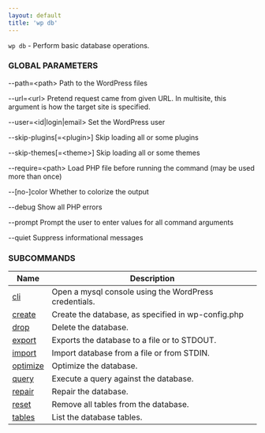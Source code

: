 ```yaml
---
layout: default
title: 'wp db'
---
```


`wp db` - Perform basic database operations.



### GLOBAL PARAMETERS

  \--path=&lt;path&gt;
      Path to the WordPress files

  \--url=&lt;url&gt;
      Pretend request came from given URL. In multisite, this argument is how the target site is specified.

  \--user=&lt;id|login|email&gt;
      Set the WordPress user

  \--skip-plugins[=&lt;plugin&gt;]
      Skip loading all or some plugins

  \--skip-themes[=&lt;theme&gt;]
      Skip loading all or some themes

  \--require=&lt;path&gt;
      Load PHP file before running the command (may be used more than once)

  \--[no-]color
      Whether to colorize the output

  \--debug
      Show all PHP errors

  \--prompt
      Prompt the user to enter values for all command arguments

  \--quiet
      Suppress informational messages



### SUBCOMMANDS

<table>
	<thead>
	<tr>
		<th>Name</th>
		<th>Description</th>
	</tr>
	</thead>
	<tbody>
		<tr>
			<td><a href="/commands/db/cli/">cli</a></td>
			<td>Open a mysql console using the WordPress credentials.</td>
		</tr>
		<tr>
			<td><a href="/commands/db/create/">create</a></td>
			<td>Create the database, as specified in wp-config.php</td>
		</tr>
		<tr>
			<td><a href="/commands/db/drop/">drop</a></td>
			<td>Delete the database.</td>
		</tr>
		<tr>
			<td><a href="/commands/db/export/">export</a></td>
			<td>Exports the database to a file or to STDOUT.</td>
		</tr>
		<tr>
			<td><a href="/commands/db/import/">import</a></td>
			<td>Import database from a file or from STDIN.</td>
		</tr>
		<tr>
			<td><a href="/commands/db/optimize/">optimize</a></td>
			<td>Optimize the database.</td>
		</tr>
		<tr>
			<td><a href="/commands/db/query/">query</a></td>
			<td>Execute a query against the database.</td>
		</tr>
		<tr>
			<td><a href="/commands/db/repair/">repair</a></td>
			<td>Repair the database.</td>
		</tr>
		<tr>
			<td><a href="/commands/db/reset/">reset</a></td>
			<td>Remove all tables from the database.</td>
		</tr>
		<tr>
			<td><a href="/commands/db/tables/">tables</a></td>
			<td>List the database tables.</td>
		</tr>
	</tbody>
</table>
